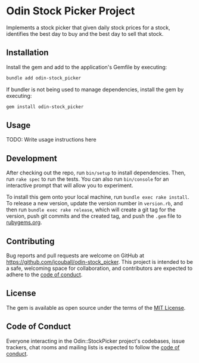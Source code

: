 # Odin Stock Picker Project

Implements a stock picker that given daily stock prices for a stock, identifies the
best day to buy and the best day to sell that stock.

## Installation

Install the gem and add to the application's Gemfile by executing:

```bash
bundle add odin-stock_picker
```

If bundler is not being used to manage dependencies, install the gem by executing:

```bash
gem install odin-stock_picker
```

## Usage

TODO: Write usage instructions here

## Development

After checking out the repo, run `bin/setup` to install dependencies. Then, run `rake spec` to run the tests. You can also run `bin/console` for an interactive prompt that will allow you to experiment.

To install this gem onto your local machine, run `bundle exec rake install`. To release a new version, update the version number in `version.rb`, and then run `bundle exec rake release`, which will create a git tag for the version, push git commits and the created tag, and push the `.gem` file to [rubygems.org](https://rubygems.org).

## Contributing

Bug reports and pull requests are welcome on GitHub at https://github.com/jcouball/odin-stock_picker. This project is intended to be a safe, welcoming space for collaboration, and contributors are expected to adhere to the [code of conduct](https://github.com/jcouball/odin-stock_picker/blob/main/CODE_OF_CONDUCT.md).

## License

The gem is available as open source under the terms of the [MIT License](https://opensource.org/licenses/MIT).

## Code of Conduct

Everyone interacting in the Odin::StockPicker project's codebases, issue trackers, chat rooms and mailing lists is expected to follow the [code of conduct](https://github.com/jcouball/odin-stock_picker/blob/main/CODE_OF_CONDUCT.md).
